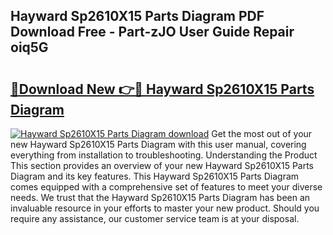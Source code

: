 ## Hayward Sp2610X15 Parts Diagram PDF Download Free - Part-zJO User Guide Repair oiq5G

# <h2><a href="http://dfmiuy.blite.top/?on=Hayward+Sp2610X15+Parts+Diagram">🔗Download New 👉🔴 Hayward Sp2610X15 Parts Diagram</a></h2>

[![Hayward Sp2610X15 Parts Diagram download](https://i.imgur.com/lujVjoI.png)](http://dfmiuy.blite.top/?on=Hayward+Sp2610X15+Parts+Diagram)
Get the most out of your new Hayward Sp2610X15 Parts Diagram with this user manual, covering everything from installation to troubleshooting. Understanding the Product This section provides an overview of your new Hayward Sp2610X15 Parts Diagram and its key features. This Hayward Sp2610X15 Parts Diagram comes equipped with a comprehensive set of features to meet your diverse needs. We trust that the Hayward Sp2610X15 Parts Diagram has been an invaluable resource in your efforts to master your new product. Should you require any assistance, our customer service team is at your disposal.
